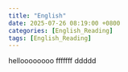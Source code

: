 ```yaml
---
title: "English"
date: 2025-07-26 08:19:00 +0800
categories: [English_Reading]
tags: [English_Reading]
---
```


helloooooooo  fffffff ddddd